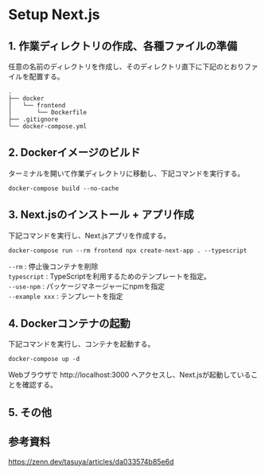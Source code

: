 # Setup Next.js

## 1. 作業ディレクトリの作成、各種ファイルの準備

任意の名前のディレクトリを作成し、そのディレクトリ直下に下記のとおりファイルを配置する。
```
.
├── docker
│   └── frontend
│       └── Dockerfile
├── .gitignore
└── docker-compose.yml
```

## 2. Dockerイメージのビルド

ターミナルを開いて作業ディレクトリに移動し、下記コマンドを実行する。<br>
```
docker-compose build --no-cache
```

## 3. Next.jsのインストール + アプリ作成

下記コマンドを実行し、Next.jsアプリを作成する。
```
docker-compose run --rm frontend npx create-next-app . --typescript
```
`--rm` : 停止後コンテナを削除<br>
`typescript` : TypeScriptを利用するためのテンプレートを指定。<br>
`--use-npm` : パッケージマネージャーにnpmを指定<br>
`--example xxx` : テンプレートを指定

## 4. Dockerコンテナの起動

下記コマンドを実行し、コンテナを起動する。
```
docker-compose up -d
```
Webブラウザで http://localhost:3000 へアクセスし、Next.jsが起動していることを確認する。

## 5. その他

## 参考資料

https://zenn.dev/tasuya/articles/da033574b85e6d

